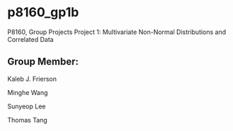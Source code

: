 # p8160_gp1b
P8160, Group Projects Project 1: Multivariate Non-Normal Distributions and Correlated Data

## Group Member:
  Kaleb J. Frierson
  
  Minghe Wang
  
  Sunyeop Lee
  
  Thomas Tang
